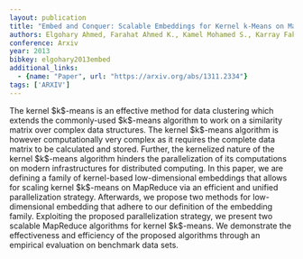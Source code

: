 ```yaml
---
layout: publication
title: "Embed and Conquer: Scalable Embeddings for Kernel k-Means on MapReduce"
authors: Elgohary Ahmed, Farahat Ahmed K., Kamel Mohamed S., Karray Fakhri
conference: Arxiv
year: 2013
bibkey: elgohary2013embed
additional_links:
  - {name: "Paper", url: "https://arxiv.org/abs/1311.2334"}
tags: ['ARXIV']
---
```

The kernel \$k\$-means is an effective method for data clustering which extends
the commonly-used \$k\$-means algorithm to work on a similarity matrix over
complex data structures. The kernel \$k\$-means algorithm is however
computationally very complex as it requires the complete data matrix to be
calculated and stored. Further, the kernelized nature of the kernel \$k\$-means
algorithm hinders the parallelization of its computations on modern
infrastructures for distributed computing. In this paper, we are defining a
family of kernel-based low-dimensional embeddings that allows for scaling kernel
\$k\$-means on MapReduce via an efficient and unified parallelization strategy.
Afterwards, we propose two methods for low-dimensional embedding that adhere to
our definition of the embedding family. Exploiting the proposed parallelization
strategy, we present two scalable MapReduce algorithms for kernel \$k\$-means.
We demonstrate the effectiveness and efficiency of the proposed algorithms
through an empirical evaluation on benchmark data sets.
